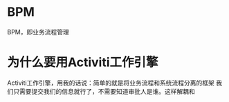 # BPM
BPM，即业务流程管理

# 为什么要用Activiti工作引擎

Activiti工作引擎，用我的话说：简单的就是将业务流程和系统流程分离的框架
我们只需要提交我们的信息就行了，不需要知道审批人是谁。这样解耦和